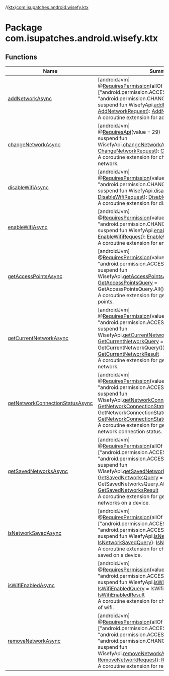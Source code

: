 //[ktx](../../index.md)/[com.isupatches.android.wisefy.ktx](index.md)

# Package com.isupatches.android.wisefy.ktx

## Functions

| Name | Summary |
|---|---|
| [addNetworkAsync](add-network-async.md) | [androidJvm]<br>@[RequiresPermission](https://developer.android.com/reference/kotlin/androidx/annotation/RequiresPermission.html)(allOf = [&quot;android.permission.ACCESS_FINE_LOCATION&quot;, &quot;android.permission.CHANGE_WIFI_STATE&quot;])<br>suspend fun WisefyApi.[addNetworkAsync](add-network-async.md)(request: [AddNetworkRequest](../../../addnetwork/addnetwork/com.isupatches.android.wisefy.addnetwork.entities/-add-network-request/index.md)): [AddNetworkResult](../../../addnetwork/addnetwork/com.isupatches.android.wisefy.addnetwork.entities/-add-network-result/index.md)<br>A coroutine extension for adding a network. |
| [changeNetworkAsync](change-network-async.md) | [androidJvm]<br>@[RequiresApi](https://developer.android.com/reference/kotlin/androidx/annotation/RequiresApi.html)(value = 29)<br>suspend fun WisefyApi.[changeNetworkAsync](change-network-async.md)(request: [ChangeNetworkRequest](../../../networkconnection/networkconnection/com.isupatches.android.wisefy.networkconnection.entities/-change-network-request/index.md)): [ChangeNetworkResult](../../../networkconnection/networkconnection/com.isupatches.android.wisefy.networkconnection.entities/-change-network-result/index.md)<br>A coroutine extension for changing the current network. |
| [disableWifiAsync](disable-wifi-async.md) | [androidJvm]<br>@[RequiresPermission](https://developer.android.com/reference/kotlin/androidx/annotation/RequiresPermission.html)(value = &quot;android.permission.CHANGE_WIFI_STATE&quot;)<br>suspend fun WisefyApi.[disableWifiAsync](disable-wifi-async.md)(request: [DisableWifiRequest](../../../wifi/wifi/com.isupatches.android.wisefy.wifi.entities/-disable-wifi-request/index.md)): [DisableWifiResult](../../../wifi/wifi/com.isupatches.android.wisefy.wifi.entities/-disable-wifi-result/index.md)<br>A coroutine extension for disabling wifi. |
| [enableWifiAsync](enable-wifi-async.md) | [androidJvm]<br>@[RequiresPermission](https://developer.android.com/reference/kotlin/androidx/annotation/RequiresPermission.html)(value = &quot;android.permission.CHANGE_WIFI_STATE&quot;)<br>suspend fun WisefyApi.[enableWifiAsync](enable-wifi-async.md)(request: [EnableWifiRequest](../../../wifi/wifi/com.isupatches.android.wisefy.wifi.entities/-enable-wifi-request/index.md)): [EnableWifiResult](../../../wifi/wifi/com.isupatches.android.wisefy.wifi.entities/-enable-wifi-result/index.md)<br>A coroutine extension for enabling wifi. |
| [getAccessPointsAsync](get-access-points-async.md) | [androidJvm]<br>@[RequiresPermission](https://developer.android.com/reference/kotlin/androidx/annotation/RequiresPermission.html)(value = &quot;android.permission.ACCESS_FINE_LOCATION&quot;)<br>suspend fun WisefyApi.[getAccessPointsAsync](get-access-points-async.md)(query: [GetAccessPointsQuery](../../../accesspoints/accesspoints/com.isupatches.android.wisefy.accesspoints.entities/-get-access-points-query/index.md) = GetAccessPointsQuery.All()): [GetAccessPointsResult](../../../accesspoints/accesspoints/com.isupatches.android.wisefy.accesspoints.entities/-get-access-points-result/index.md)<br>A coroutine extension for getting all nearby access points. |
| [getCurrentNetworkAsync](get-current-network-async.md) | [androidJvm]<br>@[RequiresPermission](https://developer.android.com/reference/kotlin/androidx/annotation/RequiresPermission.html)(value = &quot;android.permission.ACCESS_NETWORK_STATE&quot;)<br>suspend fun WisefyApi.[getCurrentNetworkAsync](get-current-network-async.md)(query: [GetCurrentNetworkQuery](../../../networkinfo/networkinfo/com.isupatches.android.wisefy.networkinfo.entities/-get-current-network-query/index.md) = GetCurrentNetworkQuery()): [GetCurrentNetworkResult](../../../networkinfo/networkinfo/com.isupatches.android.wisefy.networkinfo.entities/-get-current-network-result/index.md)<br>A coroutine extension for getting the device's current network. |
| [getNetworkConnectionStatusAsync](get-network-connection-status-async.md) | [androidJvm]<br>@[RequiresPermission](https://developer.android.com/reference/kotlin/androidx/annotation/RequiresPermission.html)(value = &quot;android.permission.ACCESS_NETWORK_STATE&quot;)<br>suspend fun WisefyApi.[getNetworkConnectionStatusAsync](get-network-connection-status-async.md)(query: [GetNetworkConnectionStatusQuery](../../../networkinfo/networkinfo/com.isupatches.android.wisefy.networkinfo.entities/-get-network-connection-status-query/index.md) = GetNetworkConnectionStatusQuery()): [GetNetworkConnectionStatusResult](../../../networkinfo/networkinfo/com.isupatches.android.wisefy.networkinfo.entities/-get-network-connection-status-result/index.md)<br>A coroutine extension for getting the device's current network connection status. |
| [getSavedNetworksAsync](get-saved-networks-async.md) | [androidJvm]<br>@[RequiresPermission](https://developer.android.com/reference/kotlin/androidx/annotation/RequiresPermission.html)(allOf = [&quot;android.permission.ACCESS_FINE_LOCATION&quot;, &quot;android.permission.ACCESS_WIFI_STATE&quot;])<br>suspend fun WisefyApi.[getSavedNetworksAsync](get-saved-networks-async.md)(query: [GetSavedNetworksQuery](../../../savednetworks/savednetworks/com.isupatches.android.wisefy.savednetworks.entities/-get-saved-networks-query/index.md) = GetSavedNetworksQuery.All): [GetSavedNetworksResult](../../../savednetworks/savednetworks/com.isupatches.android.wisefy.savednetworks.entities/-get-saved-networks-result/index.md)<br>A coroutine extension for getting all of the saved networks on a device. |
| [isNetworkSavedAsync](is-network-saved-async.md) | [androidJvm]<br>@[RequiresPermission](https://developer.android.com/reference/kotlin/androidx/annotation/RequiresPermission.html)(allOf = [&quot;android.permission.ACCESS_FINE_LOCATION&quot;, &quot;android.permission.ACCESS_WIFI_STATE&quot;])<br>suspend fun WisefyApi.[isNetworkSavedAsync](is-network-saved-async.md)(query: [IsNetworkSavedQuery](../../../savednetworks/savednetworks/com.isupatches.android.wisefy.savednetworks.entities/-is-network-saved-query/index.md)): [IsNetworkSavedResult](../../../savednetworks/savednetworks/com.isupatches.android.wisefy.savednetworks.entities/-is-network-saved-result/index.md)<br>A coroutine extension for checking if a network is saved on a device. |
| [isWifiEnabledAsync](is-wifi-enabled-async.md) | [androidJvm]<br>@[RequiresPermission](https://developer.android.com/reference/kotlin/androidx/annotation/RequiresPermission.html)(value = &quot;android.permission.ACCESS_WIFI_STATE&quot;)<br>suspend fun WisefyApi.[isWifiEnabledAsync](is-wifi-enabled-async.md)(query: [IsWifiEnabledQuery](../../../wifi/wifi/com.isupatches.android.wisefy.wifi.entities/-is-wifi-enabled-query/index.md) = IsWifiEnabledQuery()): [IsWifiEnabledResult](../../../wifi/wifi/com.isupatches.android.wisefy.wifi.entities/-is-wifi-enabled-result/index.md)<br>A coroutine extension for checking the current state of wifi. |
| [removeNetworkAsync](remove-network-async.md) | [androidJvm]<br>@[RequiresPermission](https://developer.android.com/reference/kotlin/androidx/annotation/RequiresPermission.html)(allOf = [&quot;android.permission.ACCESS_FINE_LOCATION&quot;, &quot;android.permission.ACCESS_WIFI_STATE&quot;, &quot;android.permission.CHANGE_WIFI_STATE&quot;])<br>suspend fun WisefyApi.[removeNetworkAsync](remove-network-async.md)(request: [RemoveNetworkRequest](../../../removenetwork/removenetwork/com.isupatches.android.wisefy.removenetwork.entities/-remove-network-request/index.md)): [RemoveNetworkResult](../../../removenetwork/removenetwork/com.isupatches.android.wisefy.removenetwork.entities/-remove-network-result/index.md)<br>A coroutine extension for removing a network. |
